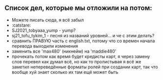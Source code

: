 ## Список дел, которые мы отложили на потом:
* Можете писать сюда, я всё забыл
* :catstare:
* SJ2021_tobyaaa_yump - yump?
* sj21_tofu_tykim_1 - песня из названий уровней... и че с этим делать?
* сравнить ПРАВУЮ часть с english.txt, потому что со времен начала перевода выходили изменения
* заменить все 'max480' (никнейм) на 'maddie480'
* прочекать потом как время будет кредисты карт, я через замену слов перевел как думал всё, но как то пролистывая я всё же заметил непереведённые форматы ролей при создании карт, так что вообще хуй знает сколько их там ещё может быть 
